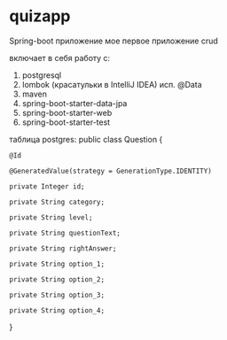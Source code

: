 # quizapp

Spring-boot приложение
мое первое приложение crud

включает в себя работу с:
1. postgresql
2. lombok (красатульки в IntelliJ IDEA) исп. @Data
3. maven
4. spring-boot-starter-data-jpa
5. spring-boot-starter-web
6. spring-boot-starter-test

таблица postgres:
public class Question {

    @Id
    
    @GeneratedValue(strategy = GenerationType.IDENTITY)
    
    private Integer id;
    
    private String category;
    
    private String level;
    
    private String questionText;
    
    private String rightAnswer;
    
    private String option_1;
    
    private String option_2;
    
    private String option_3;
    
    private String option_4;
}


